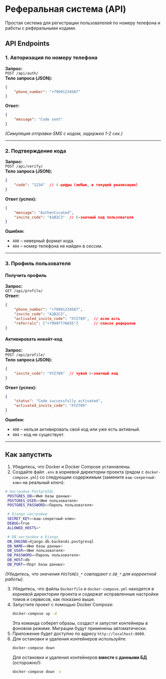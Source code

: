 # Реферальная система (API)  

Простая система для регистрации пользователей по номеру телефона и работы с реферальными кодами.  

## API Endpoints  

### 1. Авторизация по номеру телефона  
**Запрос:**  
`POST /api/auth/`  
**Тело запроса (JSON):**  
```json
{
    "phone_number": "+79991234567"
}
```
**Ответ:**  
```json
{
    "message": "Code sent"
}
```
*(Симуляция отправки SMS с кодом, задержка 1-2 сек.)*  

---  

### 2. Подтверждение кода  
**Запрос:**  
`POST /api/verify/`  
**Тело запроса (JSON):**  
```json
{
    "code": "1234"  // 4 цифры (любые, в текущей реализации)
}
```
**Ответ (успех):**  
```json
{
    "message": "Authenticated",
    "invite_code": "A1B2C3"  // 6-значный код пользователя
}
```
**Ошибки:**  
- `400` – неверный формат кода.  
- `404` – номер телефона не найден в сессии.  

---  

### 3. Профиль пользователя  
#### Получить профиль  
**Запрос:**  
`GET /api/profile/`  
**Ответ:**  
```json
{
    "phone_number": "+79991234567",
    "invite_code": "A1B2C3",
    "activated_invite_code": "XYZ789",  // если есть
    "referrals": ["+79997776655"]       // список рефералов
}
```

#### Активировать инвайт-код  
**Запрос:**  
`POST /api/profile/`  
**Тело запроса (JSON):**  
```json
{
    "invite_code": "XYZ789"  // чужой 6-значный код
}
```
**Ответ (успех):**  
```json
{
    "status": "Code successfully activated",
    "activated_invite_code": "XYZ789"
}
```
**Ошибки:**  
- `400` – нельзя активировать свой код или уже есть активный.  
- `404` – код не существует.  

---  

## Как запустить  
1.  Убедитесь, что Docker и Docker Compose установлены.
2.  Создайте файл `.env` в корневой директории проекта (рядом с `docker-compose.yml`) со следующим содержимым (замените `ваш-секретный-ключ` на реальный ключ): 
   ```bash
   # Настройки PostgreSQL 
    POSTGRES_DB=<Имя базы данных>
    POSTGRES_USER=<Имя пользователя>
    POSTGRES_PASSWORD=<Пароль пользователя> 

    # Django настройки
    SECRET_KEY=<ваш-секретный-ключ>
    DEBUG=True
    ALLOWED_HOSTS=*

    # DB настройки в Django
    DB_ENGINE=django.db.backends.postgresql
    DB_NAME=<Имя базы данных>
    DB_USER=<Имя пользователя>
    DB_PASSWORD=<Пароль пользователя>
    DB_HOST=db
    DB_PORT=<Порт базы данных>
   ```
*(Убедитесь, что значения `POSTGRES_*` совпадают с `DB_*` для корректной работы).*

3.  Убедитесь, что файлы `Dockerfile` и `docker-compose.yml` находятся в корневой директории проекта и содержат исправленные настройки томов и сервисов, как показано выше.
4.  Запустите проект с помощью Docker Compose:
    ```bash
    docker-compose up -d
    ```
    Эта команда соберет образы, создаст и запустит контейнеры в фоновом режиме. Миграции будут применены автоматически.
5.  Приложение будет доступно по адресу `http://localhost:8000`.
6.  Для остановки и удаления контейнеров используйте:
    ```bash
    docker-compose down
    ```
    Для остановки и удаления контейнеров **вместе с данными БД** (осторожно!):
    ```bash
    docker-compose down -v
    ```